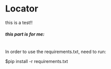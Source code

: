 # Locator

this is a test!!
##### this part is for me:
#


In order to use the requirements.txt, need to run:

$pip install -r requirements.txt



